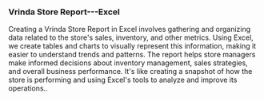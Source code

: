 ### Vrinda Store Report---Excel
Creating a Vrinda Store Report in Excel involves gathering and organizing data related to the store's sales, inventory, and other metrics. Using Excel, we create tables and charts to visually represent this information, making it easier to understand trends and patterns. The report helps store managers make informed decisions about inventory management, sales strategies, and overall business performance. It's like creating a snapshot of how the store is performing and using Excel's tools to analyze and improve its operations.. 
